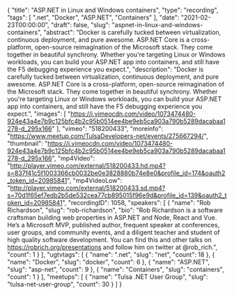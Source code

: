 {
  "title": "ASP.NET in Linux and Windows containers",
  "type": "recording",
  "tags": [
    ".net",
    "Docker",
    "ASP.NET",
    "Containers"
  ],
  "date": "2021-02-23T00:00:00",
  "draft": false,
  "slug": "aspnet-in-linux-and-windows-containers",
  "abstract": "Docker is carefully tucked between virtualization, continuous deployment, and pure awesome. ASP.NET Core is a cross-platform, open-source reimagination of the Microsoft stack. They come together in beautiful synchrony. Whether you're targeting Linux or Windows workloads, you can build your ASP.NET app into containers, and still have the F5 debugging experience you expect.",
  "description": "Docker is carefully tucked between virtualization, continuous deployment, and pure awesome. ASP.NET Core is a cross-platform, open-source reimagination of the Microsoft stack. They come together in beautiful synchrony. Whether you're targeting Linux or Windows workloads, you can build your ASP.NET app into containers, and still have the F5 debugging experience you expect.",
  "images": [
    "https://i.vimeocdn.com/video/1073474480-924e43a4e7b9c125bfc4b2c95b0514ee4be9eb5ca903a790b5289dacabaa1278-d_295x166"
  ],
  "vimeo": "518200433",
  "moreinfo": "https://www.meetup.com/TulsaDevelopers-net/events/275667294/",
  "thumbnail": "https://i.vimeocdn.com/video/1073474480-924e43a4e7b9c125bfc4b2c95b0514ee4be9eb5ca903a790b5289dacabaa1278-d_295x166",
  "mp4Video": "http://player.vimeo.com/external/518200433.hd.mp4?s=837f41c5f1003366cb0032be0e3828880b74e8e0&profile_id=174&oauth2_token_id=20985841",
  "mp4VideoLow": "http://player.vimeo.com/external/518200433.sd.mp4?s=70d1f65ef7edb2b5de532cea77cb895015f96e9d&profile_id=139&oauth2_token_id=20985841",
  "recordingID": 1058,
  "speakers": [
    {
      "name": "Rob Richardson",
      "slug": "rob-richardson",
      "bio": "Rob Richardson is a software craftsman building web properties in ASP.NET and Node, React and Vue. He’s a Microsoft MVP, published author, frequent speaker at conferences, user groups, and community events, and a diligent teacher and student of high quality software development. You can find this and other talks on https://robrich.org/presentations and follow him on twitter at @rob_rich.",
      "count": 1
    }
  ],
  "ugtvtags": [
    {
      "name": ".net",
      "slug": "net",
      "count": 18
    },
    {
      "name": "Docker",
      "slug": "docker",
      "count": 6
    },
    {
      "name": "ASP.NET",
      "slug": "asp-net",
      "count": 9
    },
    {
      "name": "Containers",
      "slug": "containers",
      "count": 1
    }
  ],
  "meetups": [
    {
      "name": "Tulsa .NET User Group",
      "slug": "tulsa-net-user-group",
      "count": 30
    }
  ]
}